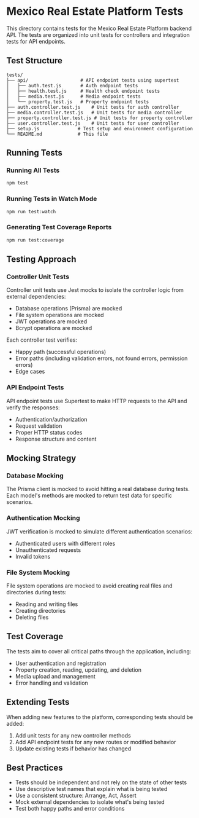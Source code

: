 # Mexico Real Estate Platform Tests

This directory contains tests for the Mexico Real Estate Platform backend API. The tests are organized into unit tests for controllers and integration tests for API endpoints.

## Test Structure

```
tests/
├── api/                   # API endpoint tests using supertest
│   ├── auth.test.js       # Auth endpoint tests
│   ├── health.test.js     # Health check endpoint tests
│   ├── media.test.js      # Media endpoint tests
│   └── property.test.js   # Property endpoint tests
├── auth.controller.test.js    # Unit tests for auth controller
├── media.controller.test.js   # Unit tests for media controller
├── property.controller.test.js # Unit tests for property controller
├── user.controller.test.js    # Unit tests for user controller
├── setup.js              # Test setup and environment configuration
└── README.md             # This file
```

## Running Tests

### Running All Tests

```bash
npm test
```

### Running Tests in Watch Mode

```bash
npm run test:watch
```

### Generating Test Coverage Reports

```bash
npm run test:coverage
```

## Testing Approach

### Controller Unit Tests

Controller unit tests use Jest mocks to isolate the controller logic from external dependencies:

- Database operations (Prisma) are mocked
- File system operations are mocked
- JWT operations are mocked
- Bcrypt operations are mocked

Each controller test verifies:
- Happy path (successful operations)
- Error paths (including validation errors, not found errors, permission errors)
- Edge cases

### API Endpoint Tests

API endpoint tests use Supertest to make HTTP requests to the API and verify the responses:

- Authentication/authorization
- Request validation
- Proper HTTP status codes
- Response structure and content

## Mocking Strategy

### Database Mocking

The Prisma client is mocked to avoid hitting a real database during tests. Each model's methods are mocked to return test data for specific scenarios.

### Authentication Mocking

JWT verification is mocked to simulate different authentication scenarios:

- Authenticated users with different roles
- Unauthenticated requests
- Invalid tokens

### File System Mocking

File system operations are mocked to avoid creating real files and directories during tests:

- Reading and writing files
- Creating directories
- Deleting files

## Test Coverage

The tests aim to cover all critical paths through the application, including:

- User authentication and registration
- Property creation, reading, updating, and deletion
- Media upload and management
- Error handling and validation

## Extending Tests

When adding new features to the platform, corresponding tests should be added:

1. Add unit tests for any new controller methods
2. Add API endpoint tests for any new routes or modified behavior
3. Update existing tests if behavior has changed

## Best Practices

- Tests should be independent and not rely on the state of other tests
- Use descriptive test names that explain what is being tested
- Use a consistent structure: Arrange, Act, Assert
- Mock external dependencies to isolate what's being tested
- Test both happy paths and error conditions
